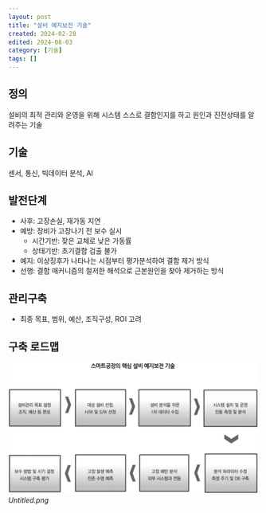 ```yaml
---
layout: post
title: "설비 예지보전 기술"
created: 2024-02-28
edited: 2024-08-03
category: [기술]
tags: []
---
```



## 정의


설비의 최적 관리와 운영을 위해 시스템 스스로 결함인지를 하고 원인과 진전상태를 알려주는 기술


## 기술


센서, 통신, 빅데이터 분석, AI


## 발전단계

- 사후: 고장손실, 재가동 지연
- 예방: 장비가 고장나기 전 보수 실시
	- 시간기반: 잦은 교체로 낮은 가동률
	- 상태기반: 초기결함 검출 불가
- 예지: 이상징후가 나타나는 시점부터 평가분석하여 결함 제거 방식
- 선행: 결함 매커니즘의 철저한 해석으로 근본원인을 찾아 제거하는 방식

## 관리구축

- 최종 목표, 범위, 예산, 조직구성, ROI 고려

## 구축 로드맵


![0](/assets/img/2024-02-28-설비-예지보전-기술.md/0.png)_Untitled.png_

